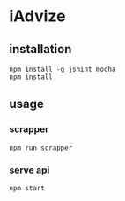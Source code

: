 # iAdvize

## installation

```
npm install -g jshint mocha
npm install
```

## usage

### scrapper

```
npm run scrapper
```

### serve api

```
npm start
```